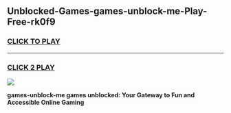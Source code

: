 
## Unblocked-Games-games-unblock-me-Play-Free-rk0f9
<h3>
<a href="https://premium76.site?title=games-unblock-me&ref=10A">CLICK TO PLAY</a></h3>
<hr>

<h3>
<a href="https://premium76.site?title=games-unblock-me&ref=10A">CLICK 2 PLAY</a>
  
</h3>

<a href="https://premium76.site?title=games-unblock-me&ref=10A"><img src="https://clearcache.store/games.png"></a>


**games-unblock-me games unblocked: Your Gateway to Fun and Accessible Online Gaming**
